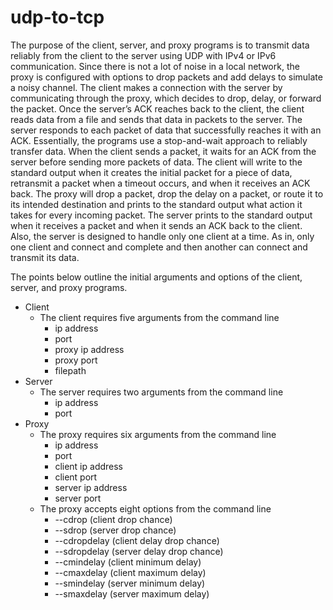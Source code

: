 # udp-to-tcp

The purpose of the client, server, and proxy programs is to transmit data reliably from
the client to the server using UDP with IPv4 or IPv6 communication. Since there is not a
lot of noise in a local network, the proxy is configured with options to drop packets and
add delays to simulate a noisy channel. The client makes a connection with the server
by communicating through the proxy, which decides to drop, delay, or forward the
packet. Once the server’s ACK reaches back to the client, the client reads data from a
file and sends that data in packets to the server. The server responds to each packet of
data that successfully reaches it with an ACK. Essentially, the programs use a
stop-and-wait approach to reliably transfer data. When the client sends a packet, it waits
for an ACK from the server before sending more packets of data. The client will write to
the standard output when it creates the initial packet for a piece of data, retransmit a
packet when a timeout occurs, and when it receives an ACK back. The proxy will drop a
packet, drop the delay on a packet, or route it to its intended destination and prints to
the standard output what action it takes for every incoming packet. The server prints to
the standard output when it receives a packet and when it sends an ACK back to the
client. Also, the server is designed to handle only one client at a time. As in, only one
client and connect and complete and then another can connect and transmit its data.

The points below outline the initial arguments and options of the client, server, and
proxy programs.
 - Client
    - The client requires five arguments from the command line
        - ip address
        - port
        - proxy ip address
        - proxy port
        - filepath
 - Server
    - The server requires two arguments from the command line
        - ip address
        - port
 - Proxy
    - The proxy requires six arguments from the command line
        - ip address
        - port
        - client ip address
        - client port
        - server ip address
        - server port
    - The proxy accepts eight options from the command line
        - --cdrop <value> (client drop chance)
        - --sdrop <value> (server drop chance)
        - --cdropdelay <value> (client delay drop chance)
        - --sdropdelay <value> (server delay drop chance)
        - --cmindelay <value> (client minimum delay)
        - --cmaxdelay <value> (client maximum delay)
        - --smindelay <value> (server minimum delay)
        - --smaxdelay <value> (server maximum delay)
